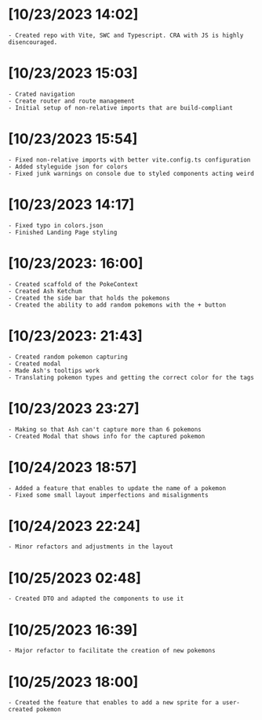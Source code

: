 # [10/23/2023 14:02]

    - Created repo with Vite, SWC and Typescript. CRA with JS is highly disencouraged.

# [10/23/2023 15:03]

    - Crated navigation
    - Create router and route management
    - Initial setup of non-relative imports that are build-compliant

# [10/23/2023 15:54]

    - Fixed non-relative imports with better vite.config.ts configuration
    - Added styleguide json for colors
    - Fixed junk warnings on console due to styled components acting weird

# [10/23/2023 14:17]

    - Fixed typo in colors.json
    - Finished Landing Page styling

# [10/23/2023: 16:00]

    - Created scaffold of the PokeContext
    - Created Ash Ketchum
    - Created the side bar that holds the pokemons
    - Created the ability to add random pokemons with the + button

# [10/23/2023: 21:43]

    - Created random pokemon capturing
    - Created modal
    - Made Ash's tooltips work
    - Translating pokemon types and getting the correct color for the tags

# [10/23/2023 23:27]

    - Making so that Ash can't capture more than 6 pokemons
    - Created Modal that shows info for the captured pokemon

# [10/24/2023 18:57]

    - Added a feature that enables to update the name of a pokemon
    - Fixed some small layout imperfections and misalignments

# [10/24/2023 22:24]

    - Minor refactors and adjustments in the layout

# [10/25/2023 02:48]

    - Created DTO and adapted the components to use it

# [10/25/2023 16:39]

    - Major refactor to facilitate the creation of new pokemons

# [10/25/2023 18:00]

    - Created the feature that enables to add a new sprite for a user-created pokemon
